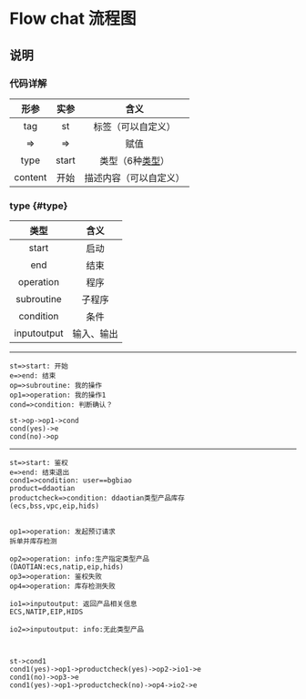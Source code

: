 # Flow chat 流程图

## 说明

### 代码详解

形参|实参|含义
:-:|:-:|:-:
tag|st|标签（可以自定义）
=>|=>|赋值
type|start|类型（6种[类型](#type)）
content|开始|描述内容（可以自定义）

### type {#type}

类型|含义
:-:|:-:
start|启动
end|结束
operation|程序
subroutine|子程序
condition|条件
inputoutput|输入、输出

---

```flow
st=>start: 开始
e=>end: 结束
op=>subroutine: 我的操作
op1=>operation: 我的操作1
cond=>condition: 判断确认？
  
st->op->op1->cond
cond(yes)->e
cond(no)->op
```

---

```flow
st=>start: 鉴权
e=>end: 结束退出
cond1=>condition: user==bgbiao
product=ddaotian
productcheck=>condition: ddaotian类型产品库存
(ecs,bss,vpc,eip,hids)
  
  
op1=>operation: 发起预订请求
拆单并库存检测
  
op2=>operation: info:生产指定类型产品
(DAOTIAN:ecs,natip,eip,hids)
op3=>operation: 鉴权失败
op4=>operation: 库存检测失败
  
io1=>inputoutput: 返回产品相关信息
ECS,NATIP,EIP,HIDS
  
io2=>inputoutput: info:无此类型产品
  
  
  
st->cond1
cond1(yes)->op1->productcheck(yes)->op2->io1->e
cond1(no)->op3->e
cond1(yes)->op1->productcheck(no)->op4->io2->e
```
